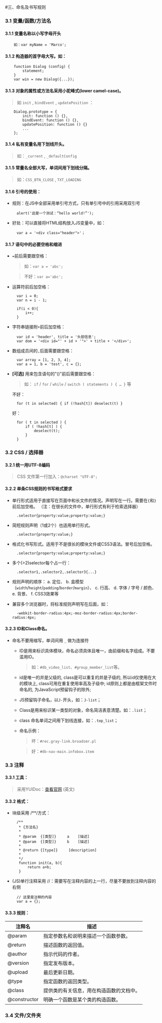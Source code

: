 #三、命名及书写规则   

### 3.1 变量/函数/方法名


#### 3.1.1 变量名称以小写字母开头

        如：var myName = 'Marco';

#### 3.1.2 构造器的首字母大写。如：

		function Dialog (config) {
			statement;
		}
		var win = new Dialog({...});
		
		
#### 3.1.3 对象的属性或方法名采用小驼峰式(lower camel-case)。

> 如 `init` , `bindEvent` , `updatePosition` ：

		Dialog.prototype = {
			init: function () {},
			bindEvent: function () {},
			updatePosition: function () {}
            ...
		};
		
		
#### 3.1.4 私有变量名用下划线开头。

> 如：`_current` , `_defaultConfig`


#### 3.1.5 常量名全部大写，单词间用下划线分隔。

> 如：`CSS_BTN_CLOSE` ,  `TXT_LOADING`


#### 3.1.6 引号的使用：

* 规则：在JS中全部采用单引号方式，只有单引号中的引用采用双引号

        alert('这是一个测试：“hello world!”');
        

* 好处：可以直接将HTML结构放入JS变量中，如：

        var a = '<div class="header">'；


#### 3.1.7 语句中的必要空格和缩进


* `=`前后需要跟空格：

    > 如：`var a = 'abc';`
    
    > 不好：`var a='abc';`


* 运算符前后加空格：

        var i = 0;
        var n = i - 1;

        if(i < 0){
            i++;
        }

* 字符串链接附`+`前后加空格：

        var id = 'header', title = '头部信息';
        var dom = '<div id="' + id + '">' + title + '</div>';

* 数组成员间的`,`后面需要跟空格：

        var array = [1, 2, 3, 4];
        var a = 1, b = 'test', c = {};
        

* **[可选]** 用来包含语句的"()"前后需要跟空格：

    > 如： `if` / `for` / `while` / `switch ( statements ) { … }` 等


    不好：

        for (t in selected) { if (!hash[t]) deselect(t) }

    好：

        for ( t in selected ) { 
            if ( !hash[t] ) {
                deselect(t); 
            }
        }




### 3.2 CSS / 选择器

#### 3.2.1 统一用UTF-8编码

> CSS 文件第一行加入：`@charset "UTF-8";`


#### 3.2.2 单条CSS规则的书写格式要求

* 单行形式适用于直接写在页面中和长文件的情况。声明写在一行。需要在`{`和`}`前后加空格。 （注：在很长的文件中，单行形式有利于检索选择器）

        .selector{property:value;property:value;}

* 简短规则声明（1或2个）也适用单行形式。
	
	    .selector{property:value;}
	
* 格式化书写形式。适用于不是很长的模块文件或CSS3语法。冒号后加空格。

	    .selector{property:value;property:value;}

* 多个(>2)selector每个占一行：

	    .selector1,.selector2,.selector3{...}

* 规则声明的顺序：
    a. 定位、
    b. 盒模型（`width`/`height`/`padding`/`border`/`margin`）、
    c. 行高、
    d. 字体 / 字号 / 颜色、
    e. 背景、
    f. CSS3效果等

* 兼容多个浏览器时，将标准规则声明写在后面，如：

	    -webkit-border-radius:4px;-moz-border-radius:4px;border-radius:4px;


#### 3.2.3 ID和Class命名。

* 命名不要用缩写，单词间用 `_` 做为连接符

   * ID是用来标识具体模块，命名必须具体且唯一，由前缀和名字组成。不要滥用ID。
       
       > 如：`#db_video_list`、`#group_member_list`等。
   
   * id是唯一的并是父级的, class是可以重复的并是子级的, 
     所以id仅使用在大的模块上, class可用在重复使用率高及子级中; 
     id原则上都是由框架文件时命名的, 为JavaScript预留钩子的除外;
   
   * JS预留钩子命名，以`J-`开头，如：`J-list`；
   
   * Class是用来标识某一类型的对象，命名简洁表意清楚。如：`.list`；
   
   * class 命名单词之间用下划线连接，如：`.top_list`；
   
   * 命名示例：

        > 坏：`#rec.gray-link.broadsmr.pl`

        > 好：`#db-nav-main.infobox.item`
	
	
 
### 3.3 注释

#### 3.3.1 工具：

> 采用YUIDoc：[查看官网](http://yui.github.io/yuidoc/syntax/index.html) (英文)

#### 3.3.2 格式：

* 块级采用 /**/方式：

        /**
         * {方法名}
         *
         * @param  {[类型]}     a    [描述]
         * @param  {[类型]}     b    [描述]
         *
         * @return {[type]}     [description]
		 *
         */
         function init(a, b){
             return a+b;
         }
         
* (JS)单行注释采用 //：需要写在注释内容的上一行，尽量不要放到注释内容的右侧

        // 这里是注释的内容
        var a = {};
        

#### 3.3.3 规则：

|    注释名    |                 描述            |
|-------------|---------------------------------
|@param       | 指定参数名和说明来描述一个函数参数。
|@return      | 描述函数的返回值。
|@author      | 指示代码的作者。
|@version     | 指定发布版本。
|@upload      | 最后更新日期。
|@type        | 指定函数的返回类型。
|@class       | 提供类的有关信息，用在构造函数的文档中。
|@constructor | 明确一个函数是某个类的构造函数。




### 3.4 文件/文件夹
